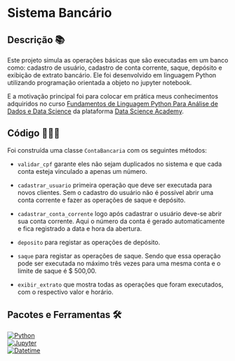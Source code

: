 # Sistema Bancário

## Descrição 📚

Este projeto simula as operações básicas que são executadas em um banco como: cadastro  de usuário, cadastro de conta corrente, saque, depósito e exibição de extrato bancário. Ele foi desenvolvido em linguagem Python utilizando programação orientada a objeto no jupyter notebook. 

E a motivação principal foi para colocar em prática meus conhecimentos adquiridos no curso [Fundamentos de Linguagem Python Para Análise de Dados e Data Science](https://www.datascienceacademy.com.br/course/fundamentos-de-linguagem-python-para-analise-de-dados-e-data-science) da plataforma [Data Science Academy](https://www.datascienceacademy.com.br).

## Código 👨🏾‍💻

Foi construída uma classe `ContaBancaria` com os seguintes métodos:

* `validar_cpf` garante eles não sejam duplicados no sistema e que cada conta esteja vinculado a apenas um número.

* `cadastrar_usuario` primeira operação que deve ser executada para novos clientes. Sem o cadastro do usuário não é possível abrir uma conta corrente e fazer as operações de saque e depósito.

* `cadastrar_conta_corrente` logo após cadastrar o usuário deve-se abrir sua conta corrente. Aqui o número da conta é gerado automaticamente e fica registrado a data e hora da abertura.

* `deposito` para registar as operações de depósito.

* `saque` para registar as operações de saque. Sendo que essa operação pode ser executada no máximo três vezes para uma mesma conta e o limite de saque é $ 500,00.

* `exibir_extrato` que mostra todas as operações que foram executados, com o respectivo valor e horário.

## Pacotes e Ferramentas 🛠️

[![Python](https://img.shields.io/badge/Python-3776AB?style=for-the-badge&logo=python&logoColor=white)](https://www.python.org/)  
[![Jupyter](https://img.shields.io/badge/Jupyter-F37626?style=for-the-badge&logo=jupyter&logoColor=white)](https://jupyter.org/)  
[![Datetime](https://img.shields.io/badge/Datetime-008080?style=for-the-badge&logo=calendar&logoColor=white)](https://docs.python.org/3/library/datetime.html)


